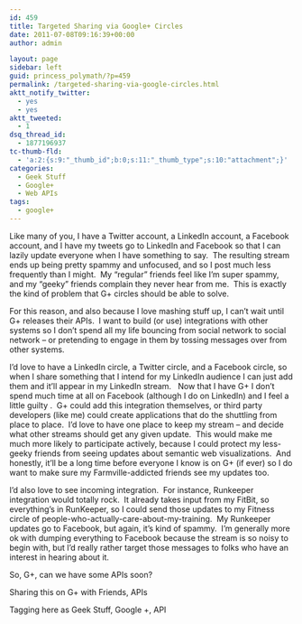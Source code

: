 ```yaml
---
id: 459
title: Targeted Sharing via Google+ Circles
date: 2011-07-08T09:16:39+00:00
author: admin

layout: page
sidebar: left
guid: princess_polymath/?p=459
permalink: /targeted-sharing-via-google-circles.html
aktt_notify_twitter:
  - yes
  - yes
aktt_tweeted:
  - 1
dsq_thread_id:
  - 1877196937
tc-thumb-fld:
  - 'a:2:{s:9:"_thumb_id";b:0;s:11:"_thumb_type";s:10:"attachment";}'
categories:
  - Geek Stuff
  - Google+
  - Web APIs
tags:
  - google+
---
```

Like many of you, I have a Twitter account, a LinkedIn account, a Facebook account, and I have my tweets go to LinkedIn and Facebook so that I can lazily update everyone when I have something to say.  The resulting stream ends up being pretty spammy and unfocused, and so I post much less frequently than I might.  My &#8220;regular&#8221; friends feel like I&#8217;m super spammy, and my &#8220;geeky&#8221; friends complain they never hear from me.  This is exactly the kind of problem that G+ circles should be able to solve.

For this reason, and also because I love mashing stuff up, I can&#8217;t wait until G+ releases their APIs.  I want to build (or use) integrations with other systems so I don&#8217;t spend all my life bouncing from social network to social network &#8211; or pretending to engage in them by tossing messages over from other systems.

I&#8217;d love to have a LinkedIn circle, a Twitter circle, and a Facebook circle, so when I share something that I intend for my LinkedIn audience I can just add them and it&#8217;ll appear in my LinkedIn stream.   Now that I have G+ I don&#8217;t spend much time at all on Facebook (although I do on LinkedIn) and I feel a little guilty .  G+ could add this integration themselves, or third party developers (like me) could create applications that do the shuttling from place to place.  I&#8217;d love to have one place to keep my stream &#8211; and decide what other streams should get any given update.  This would make me much more likely to participate actively, because I could protect my less-geeky friends from seeing updates about semantic web visualizations.  And honestly, it&#8217;ll be a long time before everyone I know is on G+ (if ever) so I do want to make sure my Farmville-addicted friends see my updates too.

I&#8217;d also love to see incoming integration.  For instance, Runkeeper integration would totally rock.  It already takes input from my FitBit, so everything&#8217;s in RunKeeper, so I could send those updates to my Fitness circle of people-who-actually-care-about-my-training.  My Runkeeper updates go to Facebook, but again, it&#8217;s kind of spammy.  I&#8217;m generally more ok with dumping everything to Facebook because the stream is so noisy to begin with, but I&#8217;d really rather target those messages to folks who have an interest in hearing about it.

So, G+, can we have some APIs soon?

Sharing this on G+ with Friends, APIs

Tagging here as Geek Stuff, Google +, API